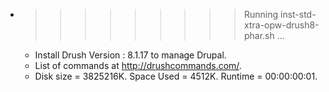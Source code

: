 * >>>>>>>>> Running inst-std-xtra-opw-drush8-phar.sh ...
  * Install  Drush Version : 8.1.17  to manage Drupal.
  * List of commands at http://drushcommands.com/.
  * Disk size = 3825216K. Space Used = 4512K. Runtime = 00:00:00:01.
